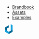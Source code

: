 <!-- _navbar.md -->
- [Brandbook](/)
- [Assets](/)
- [Examples](/)

<div class="logo"> 
  <img src="assets/img/dxw-marker.svg" height="32px">
</div>
